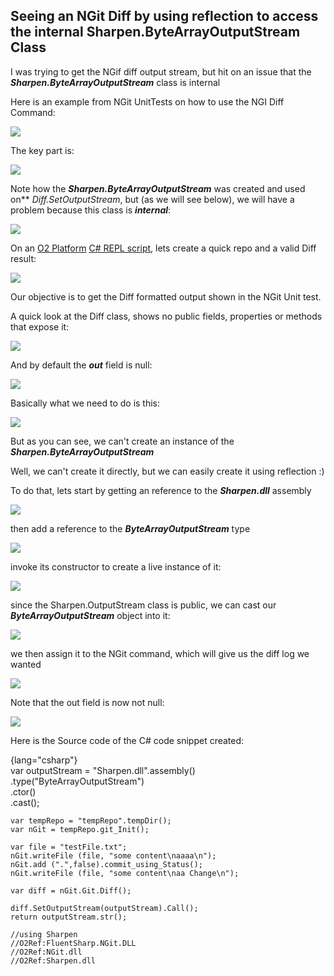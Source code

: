 ## Seeing an NGit Diff by using reflection to access the internal Sharpen.ByteArrayOutputStream Class

I was trying to get the NGif diff output stream, but hit on an issue that the **_Sharpen.ByteArrayOutputStream_** class is internal

Here is an example from NGit UnitTests on how to use the NGI Diff Command:

![](images/seeing-ngit-diff-1.png)

The key part is:

![](images/image_thumb_25255B1_25255D.png)

Note how the **_Sharpen.ByteArrayOutputStream_** was created and used on** _Diff.SetOutputStream_, but (as we will see below), we will have a problem because this class is **_internal_**:

![](images/image_thumb_25255B3_25255D.png)

On an [O2 Platform](http://blog.diniscruz.com/p/owasp-o2-platform.html) [C# REPL script](http://blog.diniscruz.com/p/c-repl-script-environment.html), lets create a quick repo and a valid Diff result:

![](images/image_thumb_25255B8_25255D.png)

Our objective is to get the Diff formatted output shown in the NGit Unit test.

A quick look at the Diff class, shows no public fields, properties or methods that expose it:

![](images/seeing-ngit-diff-2.png)

And by default the **_out_** field is null:

![](images/seeing-ngit-diff-3.png)

Basically what we need to do is this:

![](images/seeing-ngit-diff-4.png)

But as you can see, we can't create an instance of the **_Sharpen.ByteArrayOutputStream_**  

Well, we can't create it directly, but we can easily create it using reflection :)

To do that, lets start by getting an reference to the **_Sharpen.dll_** assembly

![](images/seeing-ngit-diff-5.png)

then add a reference to the **_ByteArrayOutputStream_**  type

![](images/seeing-ngit-diff-6.png)

invoke its constructor to create a live instance of it:

![](images/seeing-ngit-diff-7.png)

since the Sharpen.OutputStream class is public, we can cast our **_ByteArrayOutputStream_**  object into it:

![](images/seeing-ngit-diff-8.png)

we then assign it to the NGit command, which will give us the diff log we wanted

![](images/seeing-ngit-diff-9.png)

Note that the out field is now not null:

![](images/seeing-ngit-diff-10.png)

Here is the Source code of the C# code snippet created:  

{lang="csharp"}    
    var outputStream = "Sharpen.dll".assembly()  
                                    .type("ByteArrayOutputStream")  
                                    .ctor()  
                                    .cast<OutputStream>();


    var tempRepo = "tempRepo".tempDir();  
    var nGit = tempRepo.git_Init();

    var file = "testFile.txt";  
    nGit.writeFile (file, "some content\naaaa\n");  
    nGit.add (".",false).commit_using_Status();  
    nGit.writeFile (file, "some content\naa Change\n");

    var diff = nGit.Git.Diff();

    diff.SetOutputStream(outputStream).Call();  
    return outputStream.str();

    //using Sharpen  
    //O2Ref:FluentSharp.NGit.DLL  
    //O2Ref:NGit.dll  
    //O2Ref:Sharpen.dll  
